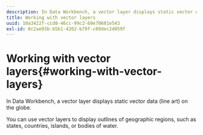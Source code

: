 ```yaml
---
description: In Data Workbench, a vector layer displays static vector data (line art) on the globe.
title: Working with vector layers
uuid: 10a3422f-ccd8-46cc-99c2-60e70601e543
exl-id: 0c2ae93b-b5b1-4202-b79f-c09dec24059f
---
```

# Working with vector layers{#working-with-vector-layers}

In Data Workbench, a vector layer displays static vector data (line art) on the globe.

You can use vector layers to display outlines of geographic regions, such as states, countries, islands, or bodies of water.
